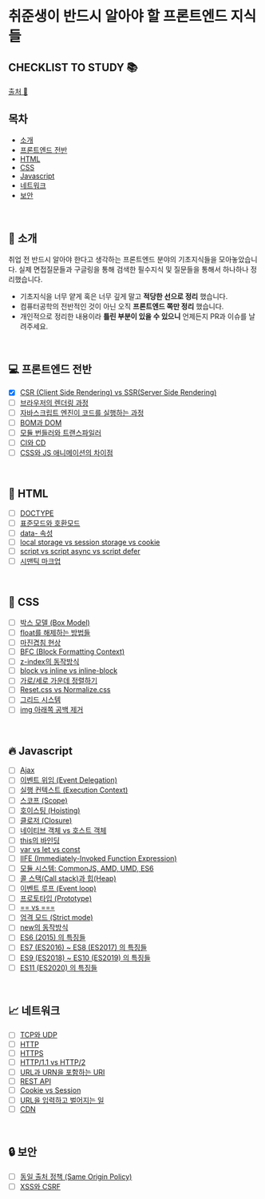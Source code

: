 # 취준생이 반드시 알아야 할 프론트엔드 지식들
## CHECKLIST TO STUDY 📚

[출처 🔗](https://github.com/baeharam/Must-Know-About-Frontend.git)

## 목차

* [소개](#tada-소개)
* [프론트엔드 전반](#computer-프론트엔드-전반)
* [HTML](#page_with_curl-html)
* [CSS](#lipstick-css)
* [Javascript](#fire-javascript)
* [네트워크](#chart_with_upwards_trend-네트워크)
* [보안](#lock-보안)

<br>

## :tada: 소개

취업 전 반드시 알아야 한다고 생각하는 프론트엔드 분야의 기초지식들을 모아놓았습니다. 실제 면접질문들과 구글링을 통해 검색한 필수지식 및 질문들을 통해서 하나하나 정리했습니다.

* 기초지식을 너무 얕게 혹은 너무 깊게 말고 **적당한 선으로 정리** 했습니다.
* 컴퓨터공학의 전반적인 것이 아닌 오직 **프론트엔드 쪽만 정리** 했습니다.
* 개인적으로 정리한 내용이라 **틀린 부분이 있을 수 있으니** 언제든지 PR과 이슈를 날려주세요.

<br>

## :computer: 프론트엔드 전반

- [X] [CSR (Client Side Rendering) vs SSR(Server Side Rendering)](https://github.com/baeharam/Must-Know-About-Frontend/blob/master/Notes/frontend/csr-ssr.md)
- [ ] [브라우저의 렌더링 과정](https://github.com/baeharam/Must-Know-About-Frontend/blob/master/Notes/frontend/browser-rendering.md)
- [ ] [자바스크립트 엔진이 코드를 실행하는 과정](https://github.com/baeharam/Must-Know-About-Frontend/blob/master/Notes/frontend/engine.md)
- [ ] [BOM과 DOM](https://github.com/baeharam/Must-Know-About-Frontend/blob/master/Notes/frontend/bom-dom.md)
- [ ] [모듈 번들러와 트랜스파일러](https://github.com/baeharam/Must-Know-About-Frontend/blob/master/Notes/frontend/bundler-transpiler.md)
- [ ] [CI와 CD](https://github.com/baeharam/Must-Know-About-Frontend/blob/master/Notes/frontend/ci-cd.md)
- [ ] [CSS와 JS 애니메이션의 차이점](https://github.com/baeharam/Must-Know-About-Frontend/blob/master/Notes/frontend/css-js-animation.md)

<br>

## :page_with_curl: HTML

- [ ] [DOCTYPE](https://github.com/baeharam/Must-Know-About-Frontend/blob/master/Notes/html/doctype.md)
- [ ] [표준모드와 호환모드](https://github.com/baeharam/Must-Know-About-Frontend/blob/master/Notes/html/standard-quirks.md)
- [ ] [data- 속성](https://github.com/baeharam/Must-Know-About-Frontend/blob/master/Notes/html/data.md)
- [ ] [local storage vs session storage vs cookie](https://github.com/baeharam/Must-Know-About-Frontend/blob/master/Notes/html/web-storage-api.md)
- [ ] [script vs script async vs script defer](https://github.com/baeharam/Must-Know-About-Frontend/blob/master/Notes/html/script-tag-type.md)
- [ ] [시맨틱 마크업](https://github.com/baeharam/Must-Know-About-Frontend/blob/master/Notes/html/semantic.md)

<br>

## :lipstick: CSS

- [ ] [박스 모델 (Box Model)](https://github.com/baeharam/Must-Know-About-Frontend/blob/master/Notes/css/box-model.md)
- [ ] [float를 해제하는 방법들](https://github.com/baeharam/Must-Know-About-Frontend/blob/master/Notes/css/float-clear.md)
- [ ] [마진겹침 현상](https://github.com/baeharam/Must-Know-About-Frontend/blob/master/Notes/css/margin-collapsing.md)
- [ ] [BFC (Block Formatting Context)](https://github.com/baeharam/Must-Know-About-Frontend/blob/master/Notes/css/bfc.md)
- [ ] [z-index의 동작방식](https://github.com/baeharam/Must-Know-About-Frontend/blob/master/Notes/css/z-index.md)
- [ ] [block vs inline vs inline-block](https://github.com/baeharam/Must-Know-About-Frontend/blob/master/Notes/css/block-inline-inline-block.md)
- [ ] [가로/세로 가운데 정렬하기](https://github.com/baeharam/Must-Know-About-Frontend/blob/master/Notes/css/center.md)
- [ ] [Reset.css vs Normalize.css](https://github.com/baeharam/Must-Know-About-Frontend/blob/master/Notes/css/reset-normalize.md)
- [ ] [그리드 시스템](https://github.com/baeharam/Must-Know-About-Frontend/blob/master/Notes/css/grid.md)
- [ ] [img 아래쪽 공백 제거](https://github.com/baeharam/Must-Know-About-Frontend/blob/master/Notes/css/img-space.md)

<br>

## :fire: Javascript

- [ ] [Ajax](https://github.com/baeharam/Must-Know-About-Frontend/blob/master/Notes/javascript/ajax.md)
- [ ] [이벤트 위임 (Event Delegation)](https://github.com/baeharam/Must-Know-About-Frontend/blob/master/Notes/javascript/event-delegation.md)
- [ ] [실행 컨텍스트 (Execution Context)](https://github.com/baeharam/Must-Know-About-Frontend/blob/master/Notes/javascript/execution-context.md)
- [ ] [스코프 (Scope)](https://github.com/baeharam/Must-Know-About-Frontend/blob/master/Notes/javascript/scope.md)
- [ ] [호이스팅 (Hoisting)](https://github.com/baeharam/Must-Know-About-Frontend/blob/master/Notes/javascript/hoisting.md)
- [ ] [클로저 (Closure)](https://github.com/baeharam/Must-Know-About-Frontend/blob/master/Notes/javascript/closure.md)
- [ ] [네이티브 객체 vs 호스트 객체](https://github.com/baeharam/Must-Know-About-Frontend/blob/master/Notes/javascript/native-host.md)
- [ ] [this의 바인딩](https://github.com/baeharam/Must-Know-About-Frontend/blob/master/Notes/javascript/this.md)
- [ ] [var vs let vs const](https://github.com/baeharam/Must-Know-About-Frontend/blob/master/Notes/javascript/var-let-const.md)
- [ ] [IIFE (Immediately-Invoked Function Expression)](https://github.com/baeharam/Must-Know-About-Frontend/blob/master/Notes/javascript/iife.md)
- [ ] [모듈 시스템: CommonJS, AMD, UMD, ES6](https://github.com/baeharam/Must-Know-About-Frontend/blob/master/Notes/javascript/module.md)
- [ ] [콜 스택(Call stack)과 힙(Heap)](https://github.com/baeharam/Must-Know-About-Frontend/blob/master/Notes/javascript/stack-heap.md)
- [ ] [이벤트 루프 (Event loop)](https://github.com/baeharam/Must-Know-About-Frontend/blob/master/Notes/javascript/event-loop.md)
- [ ] [프로토타입 (Prototype)](https://github.com/baeharam/Must-Know-About-Frontend/blob/master/Notes/javascript/prototype.md)
- [ ] [== vs ===](https://github.com/baeharam/Must-Know-About-Frontend/blob/master/Notes/javascript/identity-equal.md)
- [ ] [엄격 모드 (Strict mode)](https://github.com/baeharam/Must-Know-About-Frontend/blob/master/Notes/javascript/strict-mode.md)
- [ ] [new의 동작방식](https://github.com/baeharam/Must-Know-About-Frontend/blob/master/Notes/javascript/new.md)
- [ ] [ES6 (2015) 의 특징들](https://github.com/baeharam/Must-Know-About-Frontend/blob/master/Notes/javascript/es6.md)
- [ ] [ES7 (ES2016) ~ ES8 (ES2017) 의 특징들](https://github.com/baeharam/Must-Know-About-Frontend/blob/master/Notes/javascript/es7-es8.md)
- [ ] [ES9 (ES2018) ~ ES10 (ES2019) 의 특징들](https://github.com/baeharam/Must-Know-About-Frontend/blob/master/Notes/javascript/es9-es10.md)
- [ ] [ES11 (ES2020) 의 특징들](https://github.com/baeharam/Must-Know-About-Frontend/blob/master/Notes/javascript/es11.md)

<br>

## :chart_with_upwards_trend: 네트워크

- [ ] [TCP와 UDP](https://github.com/baeharam/Must-Know-About-Frontend/blob/master/Notes/network/tcp-udp.md)
- [ ] [HTTP](https://github.com/baeharam/Must-Know-About-Frontend/blob/master/Notes/network/http.md)
- [ ] [HTTPS](https://github.com/baeharam/Must-Know-About-Frontend/blob/master/Notes/network/https.md)
- [ ] [HTTP/1.1 vs HTTP/2](https://github.com/baeharam/Must-Know-About-Frontend/blob/master/Notes/network/http1.1-2.md)
- [ ] [URL과 URN을 포함하는 URI](https://github.com/baeharam/Must-Know-About-Frontend/blob/master/Notes/network/uri.md)
- [ ] [REST API](https://github.com/baeharam/Must-Know-About-Frontend/blob/master/Notes/network/rest-api.md)
- [ ] [Cookie vs Session](https://github.com/baeharam/Must-Know-About-Frontend/blob/master/Notes/network/cookie-session.md)
- [ ] [URL을 입력하고 벌어지는 일](https://github.com/baeharam/Must-Know-About-Frontend/blob/master/Notes/network/type-url-process.md)
- [ ] [CDN](https://github.com/baeharam/Must-Know-About-Frontend/blob/master/Notes/network/cdn.md)

<br>

## :lock: 보안

- [ ] [동일 출처 정책 (Same Origin Policy)](https://github.com/baeharam/Must-Know-About-Frontend/blob/master/Notes/security/sop.md)
- [ ] [XSS와 CSRF](https://github.com/baeharam/Must-Know-About-Frontend/blob/master/Notes/security/xss-csrf.md)
